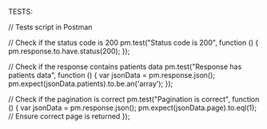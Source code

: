 TESTS:

// Tests script in Postman

// Check if the status code is 200
pm.test("Status code is 200", function () {
    pm.response.to.have.status(200);
});

// Check if the response contains patients data
pm.test("Response has patients data", function () {
    var jsonData = pm.response.json();
    pm.expect(jsonData.patients).to.be.an('array');
});

// Check if the pagination is correct
pm.test("Pagination is correct", function () {
    var jsonData = pm.response.json();
    pm.expect(jsonData.page).to.eql(1);  // Ensure correct page is returned
});
